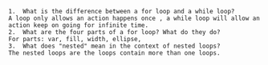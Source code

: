 	1.	What is the difference between a for loop and a while loop?
    A loop only allows an action happens once , a while loop will allow an action keep on going for infinite time.
	2.	What are the four parts of a for loop? What do they do?
    For parts: var, fill, width, ellipse, 
	3.	What does "nested" mean in the context of nested loops?
    The nested loops are the loops contain more than one loops.
